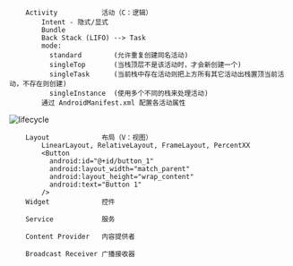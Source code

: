 ```
    Activity           活动（C：逻辑）
        Intent - 隐式/显式
        Bundle
        Back Stack (LIFO) --> Task
        mode: 
          standard        (允许重复创建同名活动)
          singleTop       (当栈顶层不是该活动时，才会新创建一个)
          singleTask      (当前栈中存在活动则把上方所有其它活动出栈置顶当前活动，不存在则创建)
          singleInstance  (使用多个不同的栈来处理活动)
        通过 AndroidManifest.xml 配置各活动属性
```

![lifecycle](https://developer.android.com/guide/components/images/activity_lifecycle.png)

```
    Layout             布局（V：视图）
        LinearLayout, RelativeLayout, FrameLayout, PercentXX
        <Button 
          android:id="@+id/button_1" 
          android:layout_width="match_parent" 
          android:layout_height="wrap_content" 
          android:text="Button 1" 
        />
    Widget             控件
```

```
    Service            服务
```

```
    Content Provider   内容提供者
```

```
    Broadcast Receiver 广播接收器
```
